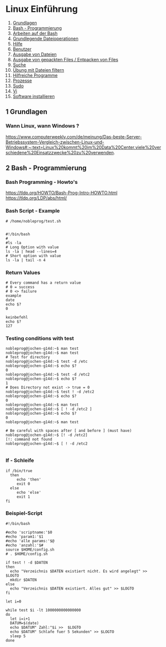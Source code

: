 # Linux Einführung 

   1. [Grundlagen](#1-grundlagen)
   1. [Bash - Programmierung](#2-bash---programmierung) 
   1. [Arbeiten auf der Bash](arbeiten-auf-der-bash.md#)
   1. [Grundlegende Dateioperationen](grundlegende-dateioperationen.md)
   1. [Hilfe](hilfe.md)
   1. [Benutzer](benutzer.md)
   1. [Ausgabe von Dateien](ausgabe-von-dateien.md)
   1. [Ausgabe von gepackten Files / Entpacken von Files](ausgabe-gepackte-files.md)
   1. [Suche](suche.md)
   1. [Übung mit Dateien filtern](uebung-dateien.md)
   1. [Hilfreiche Programme](hilfreiche-programme.md) 
   1. [Prozesse](prozesse.md)
   1. [Sudo](sudo.md)
   1. [Vi](vi.md)
   1. [Software installieren](software-installieren.md)

## 1 Grundlagen

### Wann Linux, wann Windows ? 

https://www.computerweekly.com/de/meinung/Das-beste-Server-Betriebssystem-Vergleich-zwischen-Linux-und-Windows#:~:text=Linux%20kommt%20im%20Data%20Center,viele%20verschiedene%20Einsatzzwecke%20zu%20verwenden.

## 2 Bash - Programmierung

### Bash Programming - Howto's 

https://tldp.org/HOWTO/Bash-Prog-Intro-HOWTO.html
https://tldp.org/LDP/abs/html/

### Bash Script - Example 

```
# /home/nobleprog/test.sh 


#!/bin/bash
#
#ls -la
# Long Option with value 
ls -la | head --lines=4
# Short option with value 
ls -la | tail -n 4
```

### Return Values 

```
# Every command has a return value 
# 0 = success 
# 0 <> failure 
example 
date
echo $?
0

keinbefehl
echo $?
127 
```

### Testing conditions with test ###

```
nobleprog@jochen-g14d:~$ man test
nobleprog@jochen-g14d:~$ man test
# Test for directory
nobleprog@jochen-g14d:~$ test -d /etc
nobleprog@jochen-g14d:~$ echo $?
0
nobleprog@jochen-g14d:~$ test -d /etc2
nobleprog@jochen-g14d:~$ echo $?
1
# Does Directory not exist -> true = 0 
nobleprog@jochen-g14d:~$ test ! -d /etc2
nobleprog@jochen-g14d:~$ echo $?
0
nobleprog@jochen-g14d:~$ man test
nobleprog@jochen-g14d:~$ [ ! -d /etc2 ]
nobleprog@jochen-g14d:~$ echo $?
0
nobleprog@jochen-g14d:~$ man test

# Be careful with spaces after [ and before ] (must have) 
nobleprog@jochen-g14d:~$ [! -d /etc2]
[!: command not found
nobleprog@jochen-g14d:~$ [ ! -d /etc2 


```

### If - Schleife 

```
if /bin/true
  then
     echo 'then'
     exit 0
  else 
     echo 'else'
     exit 1
fi
```

### Beispiel-Script 

```
#!/bin/bash 

#echo 'scriptname:'$0
#echo 'param1:'$1
#echo 'alle params:'$@
#echo 'anzahl:'$#
source $HOME/config.sh
# . $HOME/config.sh

if test ! -d $DATEN 
then
  echo "Verzeichnis $DATEN existiert nicht. Es wird angelegt" >> $LOGTO
  mkdir $DATEN
else
  echo "Verzeichnis $DATEN existiert. Alles gut" >> $LOGTO
fi 

let i=0

while test $i -lt 1000000000000000
do
  let i=i+1
  DATUM=$(date)
  echo $DATUM" Zahl:"$i >>  $LOGTO
  echo $DATUM" Schlafe fuer 5 Sekunden" >> $LOGTO 
  sleep 5
done

```
